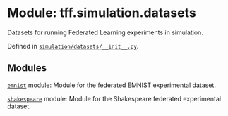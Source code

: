 <div itemscope itemtype="http://developers.google.com/ReferenceObject">
<meta itemprop="name" content="tff.simulation.datasets" />
<meta itemprop="path" content="Stable" />
</div>

# Module: tff.simulation.datasets

Datasets for running Federated Learning experiments in simulation.

Defined in
[`simulation/datasets/__init__.py`](http://github.com/tensorflow/federated/tree/master/tensorflow_federated/python/simulation/datasets/__init__.py).

<!-- Placeholder for "Used in" -->

## Modules

[`emnist`](../../tff/simulation/datasets/emnist.md) module: Module for the
federated EMNIST experimental dataset.

[`shakespeare`](../../tff/simulation/datasets/shakespeare.md) module: Module for
the Shakespeare federated experimental dataset.

